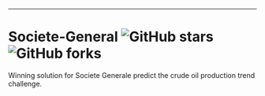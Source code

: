 
------------------------------------------------------------


# Societe-General ![GitHub stars](https://img.shields.io/github/stars/benedekrozemberczki/Societe-General.svg?style=plastic) ![GitHub forks](https://img.shields.io/github/forks/benedekrozemberczki/Societe-General.svg?color=blue&style=plastic)
Winning solution for Societe Generale predict the crude oil production trend challenge. 

